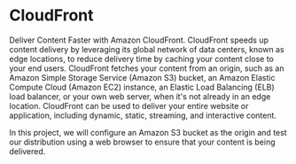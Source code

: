 # CloudFront
Deliver Content Faster with Amazon CloudFront. CloudFront speeds up content delivery by leveraging its global network of data centers, known as edge locations, to reduce delivery time by caching your content close to your end users. CloudFront fetches your content from an origin, such as an Amazon Simple Storage Service (Amazon S3) bucket, an Amazon Elastic Compute Cloud (Amazon EC2) instance, an Elastic Load Balancing (ELB) load balancer, or your own web server, when it's not already in an edge location. CloudFront can be used to deliver your entire website or application, including dynamic, static, streaming, and interactive content.

In this project, we will configure an Amazon S3 bucket as the origin and test our distribution using a web browser to ensure that your content is being delivered.
